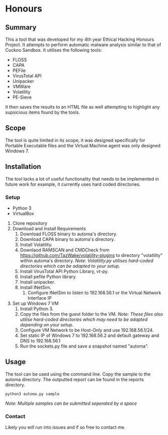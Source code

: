 # Honours
## Summary
This a tool that was developed for my 4th year Ethical Hacking Honours Project.
It attempts to perform automatic malware analysis similar to that of Cuckoo Sandbox.
It utilises the following tools:
* FLOSS
* CAPA
* PEFile
* VirusTotal API
* Unipacker
* VMWare
* Volatility
* PE-Sieve


It then saves the results to an HTML file as well attempting to highlight any supsicious items found by the tools.

## Scope
The tool is quite limited in its scope, it was designed specifically for Portable Executable files and the Virtual Machine agent was only designed Windows 7. 

## Installation
The tool lacks a lot of useful functionality that needs to be implemented in future work for example, it currently uses hard coded directories.

### Setup
* Python 3
* VirtualBox

1. Clone repository
2. Download and Install Requirements
    1. Download FLOSS binary to automa's directory.
    2. Download CAPA binary to automa's directory.
    3. Install Volatility.
    4. Downlaod RAMSCAN and CMDCheck from https://github.com/TazWake/volatility-plugins to directory "volatility" within automa's directory. 
       *Note: Volatility.py utilises hard-coded directories which can be adapted to your setup.*
    6. Install VirusTotal API Python Library, vt-py.
    7. Install pefile Python library.
    8. Install unipacker.
    9. Install INetSim.
        1. Configure INetSim to listen to 192.168.56.1 or the Virtual Network Interface IP
3. Set up Windows 7 VM
    1. Install Python 3.
    2. Copy the files from the guest folder to the VM.
    *Note: These files also utilise hard-coded directories which may need to be adapted depending on your setup.*
    4. Configure VM Network to be Host-Only and use 192.168.56.1/24.  
    5. Set static IP of Windows 7 to 192.168.56.2 and default gateway and DNS to 192.168.56.1
    6. Run the sockets.py file and save a snapshot named "automa".

## Usage
The tool can be used using the command line. Copy the sample to the automa directory. 
The outputted report can be found in the reports directory.
```
python3 automa.py sample
```
*Note: Multiple samples can be submitted seperated by a space*


### Contact
Likely you will run into issues and if so free to contact me.
